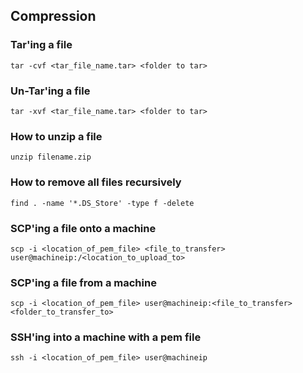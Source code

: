 ## Compression

### Tar'ing a file
```
tar -cvf <tar_file_name.tar> <folder to tar>
```

### Un-Tar'ing a file
```
tar -xvf <tar_file_name.tar> <folder to tar>
```

### How to unzip a file
```
unzip filename.zip
```

### How to remove all files recursively
```
find . -name '*.DS_Store' -type f -delete
```


### SCP'ing a file onto a machine
```
scp -i <location_of_pem_file> <file_to_transfer> user@machineip:/<location_to_upload_to>
```

### SCP'ing a file from a machine
```
scp -i <location_of_pem_file> user@machineip:<file_to_transfer> <folder_to_transfer_to>
```

### SSH'ing into a machine with a pem file
```
ssh -i <location_of_pem_file> user@machineip
```
